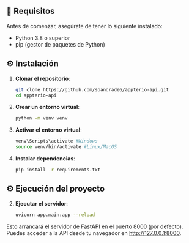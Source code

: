 ## 🚀 Requisitos

Antes de comenzar, asegúrate de tener lo siguiente instalado:

- Python 3.8 o superior
- pip (gestor de paquetes de Python)

## ⚙️ Instalación

1. **Clonar el repositorio**:
   ```bash
   git clone https://github.com/soandrade6/appterio-api.git
   cd appterio-api

2. **Crear un entorno virtual**:
   ```bash
   python -m venv venv


3. **Activar el entorno virtual**:
   ```bash
   venv\Scripts\activate #Windows
   source venv/bin/activate #Linux/MacOS


4. **Instalar dependencias**:
   ```bash
   pip install -r requirements.txt

## ⚙️ Ejecución del proyecto

2. **Ejecutar el servidor**:   
    ```bash
    uvicorn app.main:app --reload

Esto arrancará el servidor de FastAPI en el puerto 8000 (por defecto). Puedes acceder a la API desde tu navegador en http://127.0.0.1:8000.